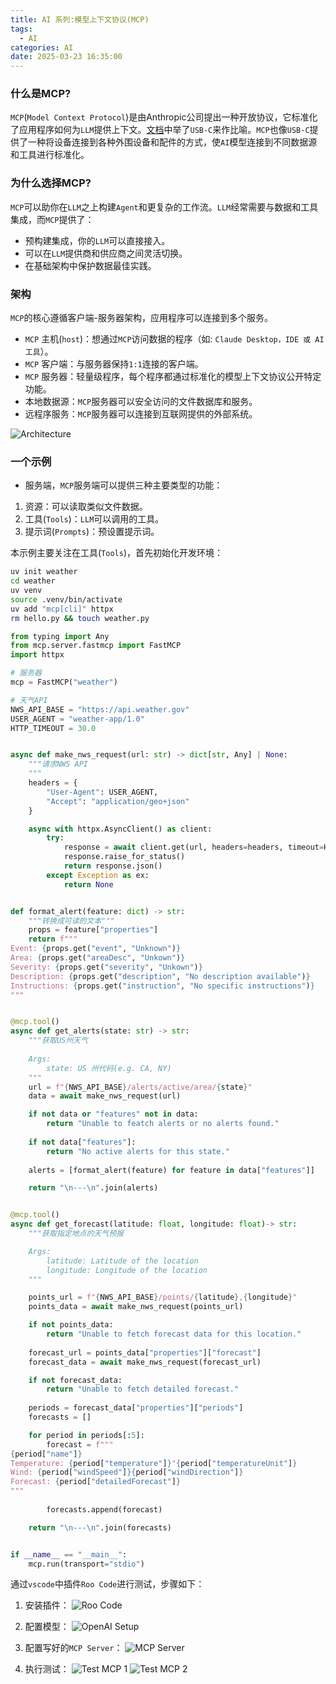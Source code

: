 ```yaml
---
title: AI 系列:模型上下文协议(MCP)
tags:
  - AI
categories: AI
date: 2025-03-23 16:35:00
---
```



### 什么是MCP?

`MCP`(`Model Context Protocol`)是由Anthropic公司提出一种开放协议，它标准化了应用程序如何为`LLM`提供上下文。[文档](https://modelcontextprotocol.io/introduction)中举了`USB-C`来作比喻。`MCP`也像`USB-C`提供了一种将设备连接到各种外围设备和配件的方式，使`AI`模型连接到不同数据源和工具进行标准化。

### 为什么选择MCP?

`MCP`可以助你在`LLM`之上构建`Agent`和更复杂的工作流。`LLM`经常需要与数据和工具集成，而`MCP`提供了：

- 预构建集成，你的`LLM`可以直接接入。
- 可以在`LLM`提供商和供应商之间灵活切换。
- 在基础架构中保护数据最佳实践。

### 架构

`MCP`的核心遵循客户端-服务器架构，应用程序可以连接到多个服务。

- `MCP` 主机(`host`)：想通过`MCP`访问数据的程序（如: `Claude Desktop，IDE 或 AI工具`）。
- `MCP` 客户端：与服务器保持`1:1`连接的客户端。
- `MCP` 服务器：轻量级程序，每个程序都通过标准化的模型上下文协议公开特定功能。
- 本地数据源：`MCP`服务器可以安全访问的文件数据库和服务。
- 远程序服务：`MCP`服务器可以连接到互联网提供的外部系统。


![Architecture](/images/ai/mcp.png)

### 一个示例

- 服务端，`MCP`服务端可以提供三种主要类型的功能：

1. 资源：可以读取类似文件数据。
2. 工具(`Tools`)：`LLM`可以调用的工具。
3. 提示词(`Prompts`)：预设置提示词。

本示例主要关注在工具(`Tools`)，首先初始化开发环境：

```bash
uv init weather
cd weather
uv venv
source .venv/bin/activate
uv add "mcp[cli]" httpx
rm hello.py && touch weather.py
```

```python
from typing import Any
from mcp.server.fastmcp import FastMCP
import httpx

# 服务器
mcp = FastMCP("weather")

# 天气API
NWS_API_BASE = "https://api.weather.gov"
USER_AGENT = "weather-app/1.0"
HTTP_TIMEOUT = 30.0


async def make_nws_request(url: str) -> dict[str, Any] | None:
    """请求NWS API
    """
    headers = {
        "User-Agent": USER_AGENT,
        "Accept": "application/geo+json"
    }

    async with httpx.AsyncClient() as client:
        try:
            response = await client.get(url, headers=headers, timeout=HTTP_TIMEOUT)
            response.raise_for_status()
            return response.json()
        except Exception as ex:
            return None


def format_alert(feature: dict) -> str:
    """转换成可读的文本"""
    props = feature["properties"]
    return f"""
Event: {props.get("event", "Unknown")}
Area: {props.get("areaDesc", "Unkown")}
Severity: {props.get("severity", "Unkown")}
Description: {props.get("description", "No description available")}
Instructions: {props.get("instruction", "No specific instructions")}
"""


@mcp.tool()
async def get_alerts(state: str) -> str:
    """获取US州天气
    
    Args:
        state: US 州代码(e.g. CA, NY)
    """
    url = f"{NWS_API_BASE}/alerts/active/area/{state}"
    data = await make_nws_request(url)

    if not data or "features" not in data:
        return "Unable to featch alerts or no alerts found."
    
    if not data["features"]:
        return "No active alerts for this state."
    
    alerts = [format_alert(feature) for feature in data["features"]]

    return "\n---\n".join(alerts)


@mcp.tool()
async def get_forecast(latitude: float, longitude: float)-> str:
    """获取指定地点的天气预报

    Args:
        latitude: Latitude of the location
        longitude: Longitude of the location
    """

    points_url = f"{NWS_API_BASE}/points/{latitude},{longitude}"
    points_data = await make_nws_request(points_url)

    if not points_data:
        return "Unable to fetch forecast data for this location."
    
    forecast_url = points_data["properties"]["forecast"]
    forecast_data = await make_nws_request(forecast_url)

    if not forecast_data:
        return "Unable to fetch detailed forecast."
    
    periods = forecast_data["properties"]["periods"]
    forecasts = []

    for period in periods[:5]:
        forecast = f"""
{period["name"]}
Temperature: {period["temperature"]}"{period["temperatureUnit"]}
Wind: {period["windSpeed"]}{period["windDirection"]}
Forecast: {period["detailedForecast"]}
"""
        
        forecasts.append(forecast)

    return "\n---\n".join(forecasts)


if __name__ == "__main__":
    mcp.run(transport="stdio")

```

通过`vscode`中插件`Roo Code`进行测试，步骤如下：

1. 安装插件：
![Roo Code](/images/ai/mcp-02.png)

2. 配置模型：
![OpenAI Setup](/images/ai/mcp-03.png)

3. 配置写好的`MCP Server`：
![MCP Server](/images/ai/mcp-04.jpg)

4. 执行测试：
![Test MCP 1](/images/ai/mcp-05.jpg)
![Test MCP 2](/images/ai/mcp-06.jpg)


